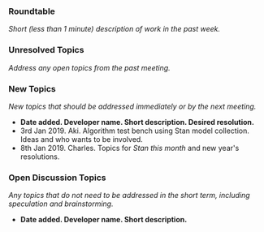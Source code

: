 ### Roundtable
_Short (less than 1 minute) description of work in the past week._

### Unresolved Topics
_Address any open topics from the past meeting._

### New Topics
_New topics that should be addressed immediately or by the next
meeting._

* __Date added. Developer name.  Short description.  Desired resolution.__
* 3rd Jan 2019. Aki. Algorithm test bench using Stan model collection. Ideas and who wants to be involved.
* 8th Jan 2019. Charles. Topics for _Stan this month_ and new year's resolutions.

### Open Discussion Topics

_Any topics that do not need to be addressed in the short term,
including speculation and brainstorming._

* __Date added. Developer name.  Short description.__
